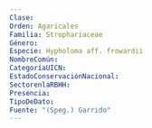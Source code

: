 ```yaml
---
Clase: 
Orden: Agaricales
Familia: Strophariaceae
Género: 
Especie: Hypholoma aff. frowardii
NombreComún: 
CategoríaUICN: 
EstadoConservaciónNacional: 
SectorenlaRBHH: 
Presencia: 
TipoDeDato: 
Fuente: "(Speg.) Garrido"
---
```

